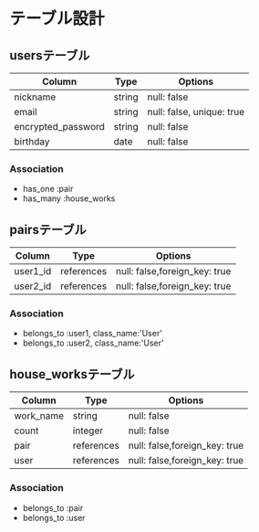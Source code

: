 # テーブル設計

## usersテーブル

|Column                | Type     | Options                   |
|----------------------|----------|---------------------------|
|nickname              | string   | null: false               |
|email                 | string   | null: false, unique: true |
|encrypted_password    | string   | null: false               |
|birthday              | date     | null: false               |


### Association
- has_one :pair
- has_many :house_works


## pairsテーブル

|Column                  | Type       | Options                       |
|------------------------|------------|-------------------------------|
|user1_id                | references | null: false,foreign_key: true |
|user2_id                | references | null: false,foreign_key: true | 

### Association
- belongs_to :user1, class_name:'User'
- belongs_to :user2, class_name:'User'

## house_worksテーブル

|Column             | Type       | Options                      |
|-------------------|------------|------------------------------|
|work_name          | string     | null: false                  |
|count              | integer    | null: false                  |
|pair               | references | null: false,foreign_key: true|
|user               | references | null: false,foreign_key: true|

### Association
- belongs_to :pair
- belongs_to :user